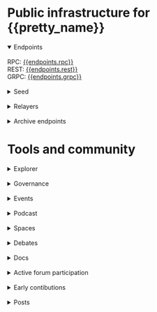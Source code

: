 # Public infrastructure for {{pretty_name}}

<details open>
  <summary>Endpoints</summary>
  <br>
  RPC: <a href="{{endpoints.rpc}}">{{endpoints.rpc}}</a><br>
  REST: <a href="{{endpoints.rest}}">{{endpoints.rest}}</a><br>
  GRPC: <a href="{{endpoints.grpc}}">{{endpoints.grpc}}</a>
</details>
<br>
<details>
  <summary>Seed</summary>
  {{endpoints.seed/peer}}
</details>
<br>
<details>
  <summary>Relayers</summary>
</details>
<br>
<details>
  <summary>Archive endpoints</summary>
  RPC: <a href="{{endpoints.archhive rpc}}">{{endpoints.archive rpc}}</a><br>
  API: <a href="{{endpoints.archive api}}">{{endpoints.archive api}}</a><br>
  GRPC: <a href="{{endpoints.archive grpc}}">{{endpoints.archive grpc}}</a><br>
</details>

# Tools and community

<details>
  <summary>Explorer</summary>
  <br>
  <a href="https://validatorinfo.com/networks">https://validatorinfo.com/networks</a>
</details>
<br>
<details>
  <summary>Governance</summary>
</details>
<br>
<details>
  <summary>Events</summary>
</details>
<br>
<details>
  <summary>Podcast</summary>
  <a href="https://www.citizenweb3.com/search?utf8=%E2%9C%93&term=cosmos">https://www.citizenweb3.com/search?utf8=%E2%9C%93&term=cosmos</a>
</details>
<br>
<details>
  <summary>Spaces</summary>
</details>
<br>
<details>
  <summary>Debates</summary>
</details>
<br>
<details>
  <summary>Docs</summary>
</details>
<br>
<details>
  <summary>Active forum participation</summary>
</details>
<br>
<details>
  <summary>Early contibutions</summary>
</details>
<br>
<details>
  <summary>Posts</summary>
</details>